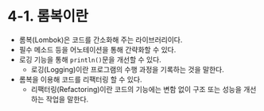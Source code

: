 # 4-1. 롬복이란
- 롬복(Lombok)은 코드를 간소화해 주는 라이브러리이다.
- 필수 메소드 등을 어노테이션을 통해 간략화할 수 있다.
- 로깅 기능을 통해 `println()`문을 개선할 수 있다.
	- 로깅(Logging)이란 프로그램의 수행 과정을 기록하는 것을 말한다.
- 롬복을 이용해 코드를 리팩터링 할 수 있다.
	- 리팩터링(Refactoring)이란 코드의 기능에는 변함 없이 구조 또는 성능을 개선하는 작업을 말한다.